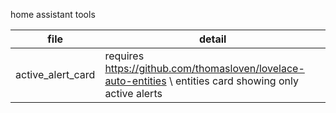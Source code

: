 home assistant tools


| file | detail |
| ------ | ------ |
| active_alert_card | requires https://github.com/thomasloven/lovelace-auto-entities \ entities card showing only active alerts |